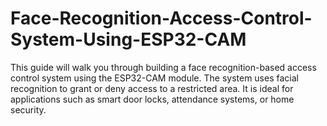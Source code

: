 # Face-Recognition-Access-Control-System-Using-ESP32-CAM
This guide will walk you through building a face recognition-based access control system using the ESP32-CAM module. The system uses facial recognition to grant or deny access to a restricted area. It is ideal for applications such as smart door locks, attendance systems, or home security.
